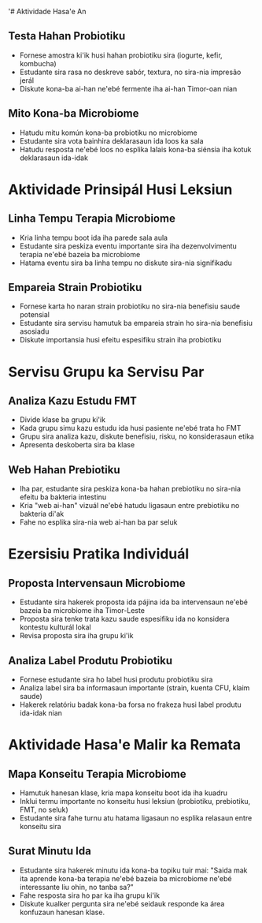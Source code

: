 '# Aktividade Hasa'e An

## Testa Hahan Probiotiku
- Fornese amostra ki'ik husi hahan probiotiku sira (iogurte, kefir, kombucha)
- Estudante sira rasa no deskreve sabór, textura, no sira-nia impresão jerál
- Diskute kona-ba ai-han ne'ebé fermente iha ai-han Timor-oan nian

## Mito Kona-ba Microbiome
- Hatudu mitu komún kona-ba probiotiku no microbiome
- Estudante sira vota bainhira deklarasaun ida loos ka sala
- Hatudu resposta ne'ebé loos no esplika lalais kona-ba siénsia iha kotuk deklarasaun ida-idak

# Aktividade Prinsipál Husi Leksiun

## Linha Tempu Terapia Microbiome
- Kria linha tempu boot ida iha parede sala aula
- Estudante sira peskiza eventu importante sira iha dezenvolvimentu terapia ne'ebé bazeia ba microbiome
- Hatama eventu sira ba linha tempu no diskute sira-nia signifikadu

## Empareia Strain Probiotiku
- Fornese karta ho naran strain probiotiku no sira-nia benefisiu saude potensial
- Estudante sira servisu hamutuk ba empareia strain ho sira-nia benefisiu asosiadu
- Diskute importansia husi efeitu espesifiku strain iha probiotiku

# Servisu Grupu ka Servisu Par

## Analiza Kazu Estudu FMT
- Divide klase ba grupu ki'ik
- Kada grupu simu kazu estudu ida husi pasiente ne'ebé trata ho FMT
- Grupu sira analiza kazu, diskute benefisiu, risku, no konsiderasaun etika
- Apresenta deskoberta sira ba klase

## Web Hahan Prebiotiku
- Iha par, estudante sira peskiza kona-ba hahan prebiotiku no sira-nia efeitu ba bakteria intestinu
- Kria "web ai-han" vizuál ne'ebé hatudu ligasaun entre prebiotiku no bakteria di'ak
- Fahe no esplika sira-nia web ai-han ba par seluk

# Ezersisiu Pratika Individuál

## Proposta Intervensaun Microbiome
- Estudante sira hakerek proposta ida pájina ida ba intervensaun ne'ebé bazeia ba microbiome iha Timor-Leste
- Proposta sira tenke trata kazu saude espesifiku ida no konsidera kontestu kulturál lokal
- Revisa proposta sira iha grupu ki'ik

## Analiza Label Produtu Probiotiku
- Fornese estudante sira ho label husi produtu probiotiku sira
- Analiza label sira ba informasaun importante (strain, kuenta CFU, klaim saude)
- Hakerek relatóriu badak kona-ba forsa no frakeza husi label produtu ida-idak nian

# Aktividade Hasa'e Malir ka Remata

## Mapa Konseitu Terapia Microbiome
- Hamutuk hanesan klase, kria mapa konseitu boot ida iha kuadru
- Inklui termu importante no konseitu husi leksiun (probiotiku, prebiotiku, FMT, no seluk)
- Estudante sira fahe turnu atu hatama ligasaun no esplika relasaun entre konseitu sira

## Surat Minutu Ida
- Estudante sira hakerek minutu ida kona-ba topiku tuir mai:
  "Saida mak ita aprende kona-ba terapia ne'ebé bazeia ba microbiome ne'ebé interessante liu ohin, no tanba sa?"
- Fahe resposta sira ho par ka iha grupu ki'ik
- Diskute kualker pergunta sira ne'ebé seidauk responde ka área konfuzaun hanesan klase.